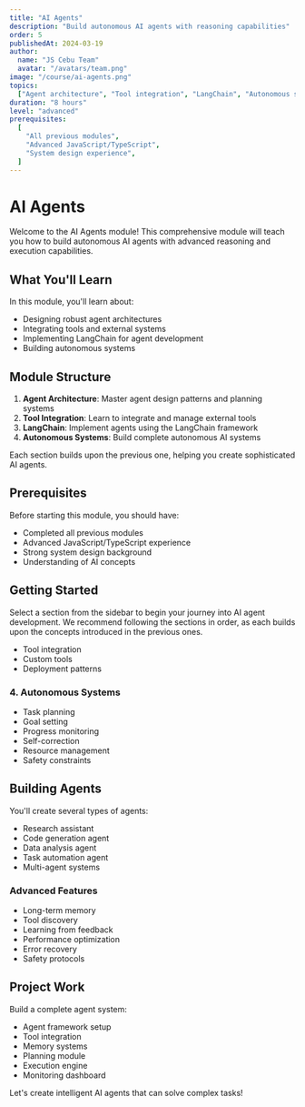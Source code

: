 ```yaml
---
title: "AI Agents"
description: "Build autonomous AI agents with reasoning capabilities"
order: 5
publishedAt: 2024-03-19
author:
  name: "JS Cebu Team"
  avatar: "/avatars/team.png"
image: "/course/ai-agents.png"
topics:
  ["Agent architecture", "Tool integration", "LangChain", "Autonomous systems"]
duration: "8 hours"
level: "advanced"
prerequisites:
  [
    "All previous modules",
    "Advanced JavaScript/TypeScript",
    "System design experience",
  ]
---
```


# AI Agents

Welcome to the AI Agents module! This comprehensive module will teach you how to build autonomous AI agents with advanced reasoning and execution capabilities.

## What You'll Learn

In this module, you'll learn about:

- Designing robust agent architectures
- Integrating tools and external systems
- Implementing LangChain for agent development
- Building autonomous systems

## Module Structure

1. **Agent Architecture**: Master agent design patterns and planning systems
2. **Tool Integration**: Learn to integrate and manage external tools
3. **LangChain**: Implement agents using the LangChain framework
4. **Autonomous Systems**: Build complete autonomous AI systems

Each section builds upon the previous one, helping you create sophisticated AI agents.

## Prerequisites

Before starting this module, you should have:

- Completed all previous modules
- Advanced JavaScript/TypeScript experience
- Strong system design background
- Understanding of AI concepts

## Getting Started

Select a section from the sidebar to begin your journey into AI agent development. We recommend following the sections in order, as each builds upon the concepts introduced in the previous ones.

- Tool integration
- Custom tools
- Deployment patterns

### 4. Autonomous Systems

- Task planning
- Goal setting
- Progress monitoring
- Self-correction
- Resource management
- Safety constraints

## Building Agents

You'll create several types of agents:

- Research assistant
- Code generation agent
- Data analysis agent
- Task automation agent
- Multi-agent systems

### Advanced Features

- Long-term memory
- Tool discovery
- Learning from feedback
- Performance optimization
- Error recovery
- Safety protocols

## Project Work

Build a complete agent system:

- Agent framework setup
- Tool integration
- Memory systems
- Planning module
- Execution engine
- Monitoring dashboard

Let's create intelligent AI agents that can solve complex tasks!
